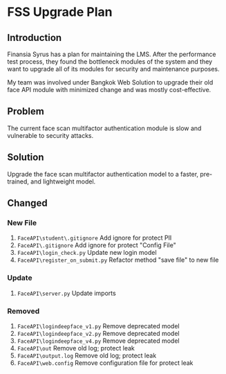 # FSS Upgrade Plan

## Introduction
Finansia Syrus has a plan for maintaining the LMS. After the performance test process, they found the bottleneck modules of the system and they want to upgrade all of its modules for security and maintenance purposes.

My team was involved under Bangkok Web Solution to upgrade their old face API module with minimized change and was mostly cost-effective.

## Problem
The current face scan multifactor authentication module is slow and vulnerable to security attacks.

## Solution
Upgrade the face scan multifactor authentication model to a faster, pre-trained, and lightweight model.

## Changed
### New File
1. `FaceAPI\student\.gitignore`       Add ignore for protect PII
2. `FaceAPI\.gitignore`               Add ignore for protect "Config File"
3. `FaceAPI\login_check.py`           Update new login model
4. `FaceAPI\register_on_submit.py`    Refactor method "save file" to new file

### Update
1. `FaceAPI\server.py`                Update imports

### Removed
1. `FaceAPI\logindeepface_v1.py`      Remove deprecated model
2. `FaceAPI\logindeepface_v2.py`      Remove deprecated model
3. `FaceAPI\logindeepface_v4.py`      Remove deprecated model
4. `FaceAPI\out`                      Remove old log; protect leak
5. `FaceAPI\output.log`               Remove old log; protect leak
6. `FaceAPI\web.config`               Remove configuration file for protect leak